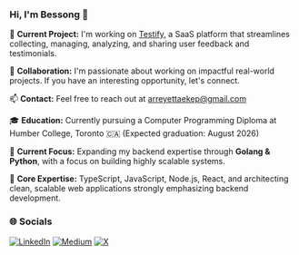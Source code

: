 ### Hi, I'm **Bessong** 👋
  
🔭 **Current Project:** I'm working on [Testify](https://www.testify.cool/?utm_source=github&utm_medium=social&utm_campaign=github@ekep-obasi), a SaaS platform that streamlines collecting, managing, analyzing, and sharing user feedback and testimonials.

👯 **Collaboration:** I'm passionate about working on impactful real-world projects. If you have an interesting opportunity, let's connect.

📫 **Contact:** Feel free to reach out at arreyettaekep@gmail.com

🎓 **Education:** Currently pursuing a Computer Programming Diploma at Humber College, Toronto 🇨🇦 (Expected graduation: August 2026)

🌱 **Current Focus:** Expanding my backend expertise through **Golang & Python**, with a focus on building highly scalable systems.

💬 **Core Expertise:** TypeScript, JavaScript, Node.js, React, and architecting clean, scalable web applications strongly emphasizing backend development.

### 🌐 Socials
[![LinkedIn](https://img.shields.io/badge/LinkedIn-%230077B5.svg?logo=linkedin&logoColor=white)](https://linkedin.com/in/https://www.linkedin.com/in/arrey-etta) [![Medium](https://img.shields.io/badge/Medium-12100E?logo=medium&logoColor=white)](https://medium.com/@https://medium.com/@arreyettaekep) [![X](https://img.shields.io/badge/X-black.svg?logo=X&logoColor=white)](https://x.com/https://twitter.com/ArreyEkep)
